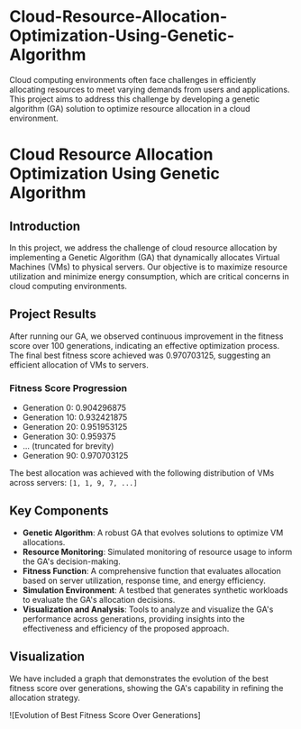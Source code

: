 # Cloud-Resource-Allocation-Optimization-Using-Genetic-Algorithm
Cloud computing environments often face challenges in efficiently allocating resources to meet varying demands from users and applications. This project aims to address this challenge by developing a genetic algorithm (GA) solution to optimize resource allocation in a cloud environment.
# Cloud Resource Allocation Optimization Using Genetic Algorithm

## Introduction
In this project, we address the challenge of cloud resource allocation by implementing a Genetic Algorithm (GA) that dynamically allocates Virtual Machines (VMs) to physical servers. Our objective is to maximize resource utilization and minimize energy consumption, which are critical concerns in cloud computing environments.

## Project Results
After running our GA, we observed continuous improvement in the fitness score over 100 generations, indicating an effective optimization process. The final best fitness score achieved was 0.970703125, suggesting an efficient allocation of VMs to servers. 

### Fitness Score Progression
- Generation 0: 0.904296875
- Generation 10: 0.932421875
- Generation 20: 0.951953125
- Generation 30: 0.959375
- ... (truncated for brevity)
- Generation 90: 0.970703125

The best allocation was achieved with the following distribution of VMs across servers:
`[1, 1, 9, 7, ...]`

## Key Components
- **Genetic Algorithm**: A robust GA that evolves solutions to optimize VM allocations.
- **Resource Monitoring**: Simulated monitoring of resource usage to inform the GA's decision-making.
- **Fitness Function**: A comprehensive function that evaluates allocation based on server utilization, response time, and energy efficiency.
- **Simulation Environment**: A testbed that generates synthetic workloads to evaluate the GA's allocation decisions.
- **Visualization and Analysis**: Tools to analyze and visualize the GA's performance across generations, providing insights into the effectiveness and efficiency of the proposed approach.

## Visualization
We have included a graph that demonstrates the evolution of the best fitness score over generations, showing the GA's capability in refining the allocation strategy.

![Evolution of Best Fitness Score Over Generations]
